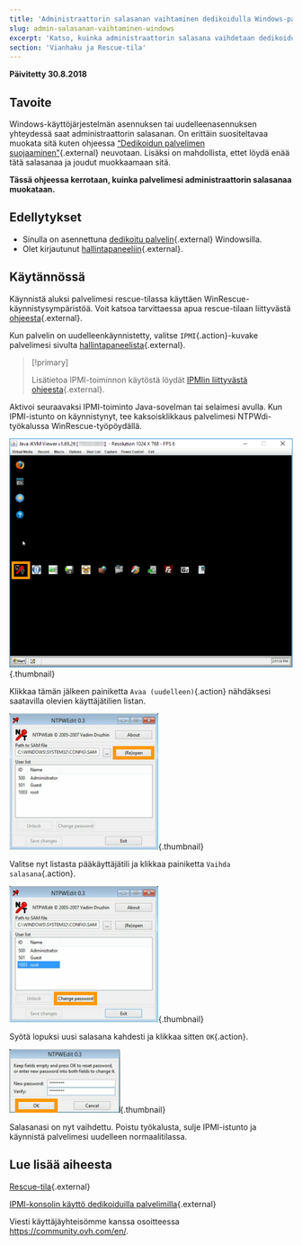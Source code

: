 ```yaml
---
title: 'Administraattorin salasanan vaihtaminen dedikoidulla Windows-palvelimella'
slug: admin-salasanan-vaihtaminen-windows
excerpt: 'Katso, kuinka administraattorin salasana vaihdetaan dedikoidulla Windows-palvelimella'
section: 'Vianhaku ja Rescue-tila'
---
```


**Päivitetty 30.8.2018**

## Tavoite

Windows-käyttöjärjestelmän asennuksen tai uudelleenasennuksen yhteydessä saat administraattorin salasanan. On erittäin suositeltavaa muokata sitä kuten ohjeessa [“Dedikoidun palvelimen suojaaminen”](https://docs.ovh.com/fi/dedicated/dedikoidun-palvelimen-suojaaminen/){.external} neuvotaan. Lisäksi on mahdollista, ettet löydä enää tätä salasanaa ja joudut muokkaamaan sitä.

**Tässä ohjeessa kerrotaan, kuinka palvelimesi administraattorin salasanaa muokataan.**


## Edellytykset

* Sinulla on asennettuna [dedikoitu palvelin](https://www.ovh-hosting.fi/dedikoidut_palvelimet/){.external} Windowsilla.
* Olet kirjautunut [hallintapaneeliin](https://www.ovh.com/auth/?action=gotomanager){.external}.


## Käytännössä

Käynnistä aluksi palvelimesi rescue-tilassa käyttäen WinRescue-käynnistysympäristöä. Voit katsoa tarvittaessa apua rescue-tilaan liittyvästä [ohjeesta](https://docs.ovh.com/fi/dedicated/ovh-rescue/){.external}. 

Kun palvelin on uudelleenkäynnistetty, valitse `IPMI`{.action}-kuvake palvelimesi sivulta [hallintapaneelista](https://www.ovh.com/auth/?action=gotomanager){.external}.

> [!primary]
>
> Lisätietoa IPMI-toiminnon käytöstä löydät [IPMIin liittyvästä ohjeesta](https://docs.ovh.com/fi/dedicated/ipmi-konsolin-kaytto-dedikoidut-palvelimet/){.external}.
>

Aktivoi seuraavaksi IPMI-toiminto Java-sovelman tai selaimesi avulla. Kun IPMI-istunto on käynnistynyt, tee kaksoisklikkaus palvelimesi NTPWdi-työkalussa WinRescue-työpöydällä.

![NTPWdi](images/ntpwdi-tool-01.png){.thumbnail}

Klikkaa tämän jälkeen painiketta `Avaa (uudelleen)`{.action} nähdäksesi saatavilla olevien käyttäjätilien listan.

![NTPWdi](images/ntpwdi-tool-02.png){.thumbnail}

Valitse nyt listasta pääkäyttäjätili ja klikkaa painiketta `Vaihda salasana`{.action}.

![NTPWdi](images/ntpwdi-tool-03.png){.thumbnail}

Syötä lopuksi uusi salasana kahdesti ja klikkaa sitten `OK`{.action}.

![NTPWdi](images/ntpwdi-tool-04.png){.thumbnail}

Salasanasi on nyt vaihdettu. Poistu työkalusta, sulje IPMI-istunto ja käynnistä palvelimesi uudelleen normaalitilassa.


## Lue lisää aiheesta

[Rescue-tila](https://docs.ovh.com/fi/dedicated/ovh-rescue){.external}

[IPMI-konsolin käyttö dedikoiduilla palvelimilla](https://docs.ovh.com/fi/dedicated/ipmi-konsolin-kaytto-dedikoidut-palvelimet/){.external}

Viesti käyttäjäyhteisömme kanssa osoitteessa <https://community.ovh.com/en/>.